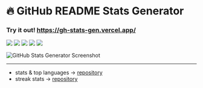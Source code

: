 # 🔥 GitHub README Stats Generator

### Try it out! https://gh-stats-gen.vercel.app/


![](https://img.shields.io/badge/Vite-B73BFE?style=for-the-badge&logo=vite&logoColor=FFD62E)
![](https://img.shields.io/badge/React-20232A?style=for-the-badge&logo=react&logoColor=61DAFB)
![](https://img.shields.io/badge/Tailwind_CSS-38B2AC?style=for-the-badge&logo=tailwind-css&logoColor=white)
![](https://img.shields.io/badge/TypeScript-007ACC?style=for-the-badge&logo=typescript&logoColor=white)
![](https://img.shields.io/badge/prettier-1A2C34?style=for-the-badge&logo=prettier&logoColor=F7BA3E)

![GitHub Stats Generator Screenshot](https://user-images.githubusercontent.com/69457996/130346601-4ec874af-12cd-4455-8f9e-4f9897db5c7d.png)

---

- stats & top languages &rarr; [repository](https://github.com/anuraghazra/github-readme-stats)
- streak stats &rarr; [repository](https://github.com/DenverCoder1/github-readme-streak-stats)
